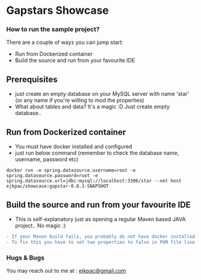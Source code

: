 # Gapstars Showcase

### How to run the sample project?

There are a couple of ways you can jump start:

* Run from Dockerized container
* Build the source and run from your favourite IDE

## Prerequisites

* just create an empty database on your MySQL server with name 'star' (or any name if you're willing to mod the properties)
* What about tables and data? It's a magic :D Just create empty database..

## Run from Dockerized container

* You must have docker installed and configured
* just run below command (remember to check the database name, username, password etc)

```shell
docker run -e spring.datasource.username=root -e spring.datasource.password=root -e spring.datasource.url=jdbc:mysql://localhost:3306/star --net host ejkpac/showcase:gapstar-0.0.1-SNAPSHOT
```

## Build the source and run from your favourite IDE

* This is self-explanatory just as opening a regular Maven based JAVA project.. No magic :)

```diff
- If your Maven build fails, you probably do not have docker installed in your machine. 
- To fix this you have to set two properties to false in POM file line 32,33!   
```

### Hugs & Bugs

You may reach out to me at : ejkpac@gmail.com

